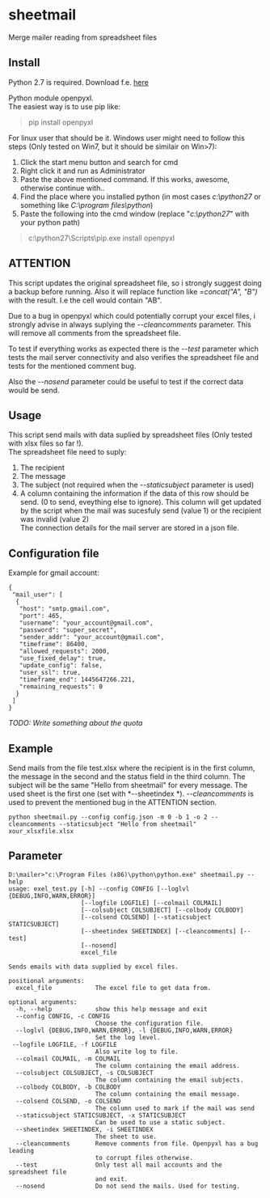 # sheetmail
Merge mailer reading from spreadsheet files

Install
-------------
Python 2.7 is required. Download f.e. [here](https://www.python.org/download/releases/2.7/)  

Python module openpyxl.  
The easiest way is to use pip like:

>pip install openpyxl

For linux user that should be it.
Windows user might need to follow this steps (Only tested on Win7, but it should be similair on Win>7):  
1. Click the start menu button and search for cmd  
2. Right click it and run as Administrator  
3. Paste the above mentioned command. If this works, awesome, otherwise continue with..  
4. Find the place where you installed python (in most cases *c:\python27* or something like *C:\program files\python*)  
5. Paste the following into the cmd window (replace "*c:\python27*" with your python path)  

> c:\python27\Scripts\pip.exe install openpyxl


ATTENTION 
-------------
This script updates the original spreadsheet file, so i strongly suggest doing a backup before running.
Also it will replace function like *=concat("A", "B")* with the result. I.e the cell would contain "AB".  

Due to a bug in openpyxl which could potentially corrupt your excel files, i strongly advise in always suplying the *--cleancomments* parameter. This will remove all comments from the spreadsheet file.

To test if everything works as expected there is the *--test* parameter which tests the mail server connectivity and also verifies the spreadsheet file and tests for the mentioned comment bug.

Also the *--nosend* parameter could be useful to test if the correct data would be send.

Usage
-------------
This script send mails with data suplied by spreadsheet files (Only tested with xlsx files so far !).  
The spreadsheet file need to suply:  
1. The recipient  
2. The message  
3. The subject (not required when the *--staticsubject* parameter is used)  
4. A column containing the information if the data of this row should be send. (0 to send, eveything else to ignore).  This column will get updated by the script when the mail was sucesfuly send (value 1) or the recipient was invalid (value 2)  
The connection details for the mail server are stored in a json file.

Configuration file
-------------
Example for gmail account:

    {  
     "mail_user": [  
      {  
       "host": "smtp.gmail.com",   
       "port": 465, 
       "username": "your_account@gmail.com",  
       "password": "super_secret",  
       "sender_addr": "your_account@gmail.com",  
       "timeframe": 86400,  
       "allowed_requests": 2000,  
       "use_fixed_delay": true,  
       "update_config": false,  
       "user_ssl": true,  
       "timeframe_end": 1445647266.221,  
       "remaining_requests": 0  
      }  
     ]  
    }  

*TODO: Write something about the quota*


Example
-------------
Send mails from the file test.xlsx where the recipient is in the first column, the message in the second and the status field in the third column. The subject will be the same "Hello from sheetmail" for every message.
The used sheet is the first one (set with *--sheetindex *). *--cleancomments* is used to prevent the mentioned bug in the ATTENTION section.

    python sheetmail.py --config config.json -m 0 -b 1 -o 2 --cleancomments --staticsubject "Hello from sheetmail" xour_xlsxfile.xlsx

Parameter
-------------

    D:\mailer>"c:\Program Files (x86)\python\python.exe" sheetmail.py --help
    usage: exel_test.py [-h] --config CONFIG [--loglvl {DEBUG,INFO,WARN,ERROR}]
                        [--logfile LOGFILE] [--colmail COLMAIL]
                        [--colsubject COLSUBJECT] [--colbody COLBODY]
                        [--colsend COLSEND] [--staticsubject STATICSUBJECT]
                        [--sheetindex SHEETINDEX] [--cleancomments] [--test]
                        [--nosend]
                        excel_file
    
    Sends emails with data supplied by excel files.
    
    positional arguments:
      excel_file            The excel file to get data from.
    
    optional arguments:
      -h, --help            show this help message and exit  
      --config CONFIG, -c CONFIG  
                            Choose the configuration file.  
      --loglvl {DEBUG,INFO,WARN,ERROR}, -l {DEBUG,INFO,WARN,ERROR}  
                            Set the log level.  
     --logfile LOGFILE, -f LOGFILE  
                            Also write log to file.  
      --colmail COLMAIL, -m COLMAIL  
                            The column containing the email address.  
      --colsubject COLSUBJECT, -s COLSUBJECT  
                            The column containing the email subjects.  
      --colbody COLBODY, -b COLBODY  
                            The column containing the email message.  
      --colsend COLSEND, -o COLSEND  
                            The column used to mark if the mail was send  
      --staticsubject STATICSUBJECT, -x STATICSUBJECT  
                            Can be used to use a static subject.  
      --sheetindex SHEETINDEX, -i SHEETINDEX  
                            The sheet to use.  
      --cleancomments       Remove comments from file. Openpyxl has a bug leading  
                            to corrupt files otherwise.  
      --test                Only test all mail accounts and the spreadsheet file
                            and exit.  
      --nosend              Do not send the mails. Used for testing.  

